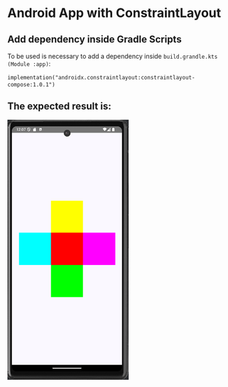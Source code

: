 # Android App with ConstraintLayout
## Add dependency inside Gradle Scripts
To be used is necessary to add a dependency inside `build.grandle.kts (Module :app)`:
```
implementation("androidx.constraintlayout:constraintlayout-compose:1.0.1")
```

## The expected result is:
![img.png](img.png)